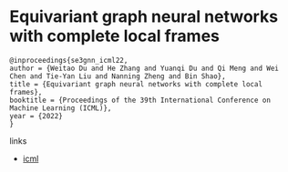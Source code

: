 # Equivariant graph neural networks with complete local frames

```
@inproceedings{se3gnn_icml22,
author = {Weitao Du and He Zhang and Yuanqi Du and Qi Meng and Wei Chen and Tie-Yan Liu and Nanning Zheng and Bin Shao},
title = {Equivariant graph neural networks with complete local frames},
booktitle = {Proceedings of the 39th International Conference on Machine Learning (ICML)},
year = {2022}
}
```

links
- [icml](https://icml.cc/Conferences/2022/Schedule?showEvent=18346)
